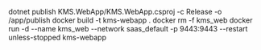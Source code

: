 dotnet publish KMS.WebApp/KMS.WebApp.csproj -c Release -o /app/publish
docker build -t kms-webapp .
docker rm -f kms_web
docker run -d   --name kms_web   --network saas_default   -p 9443:9443   --restart unless-stopped kms-webapp